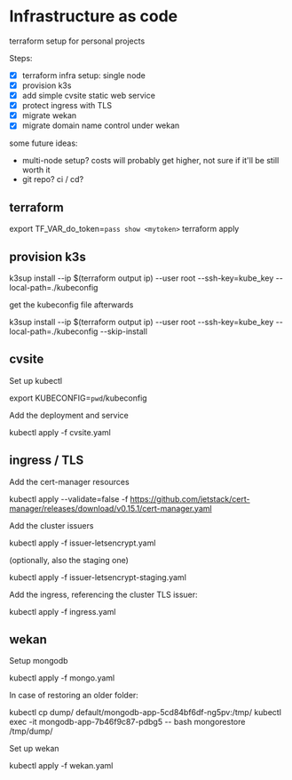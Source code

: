 # Infrastructure as code

terraform setup for personal projects

Steps:
- [x] terraform infra setup: single node
- [x] provision k3s
- [x] add simple cvsite static web service
- [x] protect ingress with TLS
- [x] migrate wekan
- [x] migrate domain name control under wekan

some future ideas:
- multi-node setup? costs will probably get higher, not sure if it'll be still worth it
- git repo? ci / cd?

## terraform

  export TF_VAR_do_token=`pass show <mytoken>`
  terraform apply

## provision k3s

  k3sup install --ip $(terraform output ip) --user root --ssh-key=kube_key --local-path=./kubeconfig

  get the kubeconfig file afterwards

  k3sup install --ip $(terraform output ip) --user root --ssh-key=kube_key --local-path=./kubeconfig --skip-install

## cvsite

Set up kubectl

  export KUBECONFIG=`pwd`/kubeconfig

Add the deployment and service

  kubectl apply -f cvsite.yaml

## ingress / TLS

Add the cert-manager resources

  kubectl apply --validate=false -f https://github.com/jetstack/cert-manager/releases/download/v0.15.1/cert-manager.yaml

Add the cluster issuers

  kubectl apply -f issuer-letsencrypt.yaml

(optionally, also the staging one)

  kubectl apply -f issuer-letsencrypt-staging.yaml

Add the ingress, referencing the cluster TLS issuer:

  kubectl apply -f ingress.yaml

## wekan

Setup mongodb

  kubectl apply -f mongo.yaml

In case of restoring an older <dump> folder:

  kubectl cp dump/ default/mongodb-app-5cd84bf6df-ng5pv:/tmp/
  kubectl exec -it mongodb-app-7b46f9c87-pdbg5 -- bash
  mongorestore /tmp/dump/

Set up wekan

  kubectl apply -f wekan.yaml
